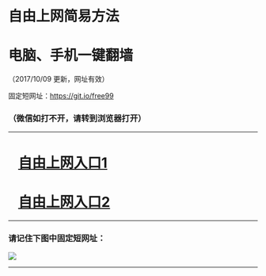 ﻿# 自由上网简易方法

# 电脑、手机一键翻墙

（2017/10/09 更新，网址有效）

固定短网址：https://git.io/free99

### （微信如打不开，请转到浏览器打开）


***





# &nbsp;&nbsp; <a href="http://ft208875123.fwq-tz-1001.info/fwqtz01.html?t=10090011065 " target="_blank">自由上网入口1</a>
# &nbsp;&nbsp; <a href="http://ft1144310824.fwq-tz-1002.info/fwqtz02.html?t=100900129605 " target="_blank">自由上网入口2</a>
***

### 请记住下图中固定短网址：

<img src="https://s3-us-west-2.amazonaws.com/fwq-1001/yjfq-20170905okok.png" /> 


***

